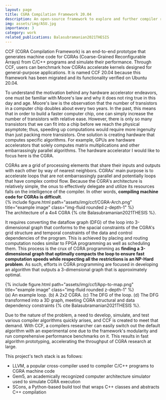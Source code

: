 ```yaml
---
layout: page
title: CGRA Compilation Framework 20.04
description: An open-source framework to explore and further compiler research for the CGRA hardware accelerator 
img: assets/img/ASU.jpg
importance: 3
category: work
related_publications: Balasubramanian2021THESIS
---
```

CCF (CGRA Compilation Framework) is an end-to-end prototype that generates 
machine code for CGRAs (Coarse-Grained Reconfigurable Arrays) from C/C++
programs and simulate their performance. Through CCF, users can benchmark how 
CGRAs accelerate kernels designed for general-purpose applications. 
It is named CCF 20.04 because this framework has been migrated and its functionality 
verified on Ubuntu 20.04.

To understand the motivation behind any hardware accelerator endeavors, one must 
be familiar with Moore's law and why it does not ring true in this day and age.
Moore's law is the observation that the number of transistors in a computer chip doubles
about every two years. In the past, this means that in order to build a faster
computer chip, one can simply increase the number of transistors with relative
ease. However, there is only so many transistors that we can fit into a chip
before we reach the physical asymptote; thus, speeding up computations would
require more ingenuity than just packing more transistors. One solution is
creating hardware that computes specific algorithms. For example, GPUs are
hardware accelerators that solely computes matrix multiplications and other
embarrassingly parallel algorithms. The hardware accelerator I would like to
focus here is the CGRA.

<div class="row">
    <div class="col-sm-6 mt-3 mt-md-0">
        CGRAs are a grid of processing elements that share their inputs and outputs with
        each other by way of nearest neighbors. CGRAs' main purpose is to accelerate loops 
        that are not embarrassingly parallel and potentially loops that have complex control flow.
        Because the CGRA's architecture is relatively simple, the onus to effectively
        delegate and utilize its resources falls on the intelligence of the
        compiler. In other words, <b>compiling machine code for CGRAs is difficult</b>.
    </div>
    <div class="col-sm-6 mt-3 mt-md-0">
        {% include figure.html path="assets/img/ccf/CGRA-Arch.png" title="example image" class="img-fluid rounded z-depth-1" %}
        <div class="caption">
            The architecture of a 4x4 CGRA {% cite Balasubramanian2021THESIS %}. 
        </div>
    </div>
</div>

It requires converting the dataflow graph (DFG) of the loop into 3-dimensional graph
that conforms to the spacial constraints of the CGRA's grid structure and
temporal constraints of the data and control dependencies of the program. This
is achieved by placing and routing computation nodes similar to FPGA programming 
as well as scheduling them. This process is the crux of CGRA programming as **finding 
a 3-dimensional graph that optimally compacts the loop to ensure fast
computation speeds while respecting all the restrictions is an NP-Hard problem**.
As such, efforts in CGRA programming are focused in developing an algorithm that
outputs a 3-dimensional graph that is approximately optimal.

<div class="row">
    <div class="col-sm-12 mt-3 mt-md-0">
        {% include figure.html path="assets/img/ccf/App-to-map.png" title="example image" class="img-fluid rounded z-depth-1" %}
    </div>
</div>
<div class="caption">
        (a) An example loop. (b) A 2x2 CGRA. (c) The DFG of the loop. (d) The
        DFG transformed into a 3D graph, meeting CGRA structural and data dependency 
        constraints {% cite Balasubramanian2021THESIS %}. 
</div>

Due to the nature of the problem, a need to develop, simulate, and test
various compiler algorithms quickly arises, and CCF is created to meet that demand. 
With CCF, a compilers researcher can easily switch out the default algorithm with 
an experimental one due to the framework's modularity and run comprehensive performance 
benchmarks on it. This results in fast algorithm prototyping, accelerating the
throughput of CGRA research at large.

This project's tech stack is as follows:
- LLVM, a popular cross-compiler used to compiler C/C++ programs to CGRA machine
  code
- Gem5, an academically recognized computer architecture simulator used to
  simulate CGRA execution
- SCons, a Python-based build tool that wraps C++ classes and abstracts C++
  compilation

